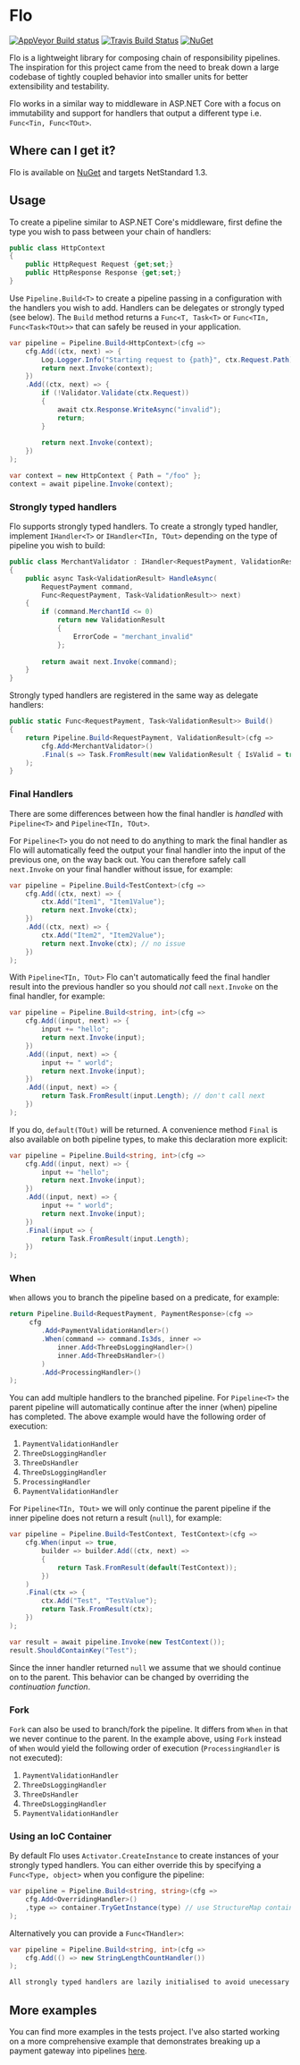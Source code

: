 # Flo

[![AppVeyor Build status](https://ci.appveyor.com/api/projects/status/bgqvqvydhh14gk2e?svg=true)](https://ci.appveyor.com/project/benfoster/flo) [![Travis Build Status](https://travis-ci.org/benfoster/Flo.svg?branch=master)](https://travis-ci.org/benfoster/Flo) [![NuGet](https://img.shields.io/nuget/v/Flo.svg)](https://www.nuget.org/packages/Flo)

Flo is a lightweight library for composing chain of responsibility pipelines. The inspiration for this project came from the need to break down a large codebase of tightly coupled behavior into smaller units for better extensibility and testability.

Flo works in a similar way to middleware in ASP.NET Core with a focus on immutability and support for handlers that output a different type i.e. `Func<Tin, Func<TOut>`.

## Where can I get it?

Flo is available on [NuGet](https://www.nuget.org/packages/Flo) and targets NetStandard 1.3.

## Usage

To create a pipeline similar to ASP.NET Core's middleware, first define the type you wish to pass between your chain of handlers:

```c#
public class HttpContext
{
    public HttpRequest Request {get;set;}
    public HttpResponse Response {get;set;}
}
```

Use `Pipeline.Build<T>` to create a pipeline passing in a configuration with the handlers you wish to add. Handlers can be delegates or strongly typed (see below). The `Build` method returns a `Func<T, Task<T>` or `Func<TIn, Func<Task<TOut>>` that can safely be reused in your application.

```c#
var pipeline = Pipeline.Build<HttpContext>(cfg =>
    cfg.Add((ctx, next) => {
        Log.Logger.Info("Starting request to {path}", ctx.Request.Path);
        return next.Invoke(context);
    })
    .Add((ctx, next) => {
        if (!Validator.Validate(ctx.Request)) 
		{
			await ctx.Response.WriteAsync("invalid");
			return;
		}
		
        return next.Invoke(context);
    })
);

var context = new HttpContext { Path = "/foo" };
context = await pipeline.Invoke(context);
```

### Strongly typed handlers

Flo supports strongly typed handlers. To create a strongly typed handler, implement `IHandler<T>` or `IHandler<TIn, TOut>` depending on the type of pipeline you wish to build:

```c#
public class MerchantValidator : IHandler<RequestPayment, ValidationResult>
{
    public async Task<ValidationResult> HandleAsync(
        RequestPayment command, 
        Func<RequestPayment, Task<ValidationResult>> next)
    {
        if (command.MerchantId <= 0)
            return new ValidationResult
            {
                ErrorCode = "merchant_invalid"
            };
        
        return await next.Invoke(command);
    }
}
```

Strongly typed handlers are registered in the same way as delegate handlers:

```c#
public static Func<RequestPayment, Task<ValidationResult>> Build()
{
	return Pipeline.Build<RequestPayment, ValidationResult>(cfg =>
		cfg.Add<MerchantValidator>()
		.Final(s => Task.FromResult(new ValidationResult { IsValid = true }))
	);
}
```

### Final Handlers 

There are some differences between how the final handler is _handled_ with `Pipeline<T>` and `Pipeline<TIn, TOut>`.

For `Pipeline<T>` you do not need to do anything to mark the final handler as Flo will automatically feed the output your final handler into the input of the previous one, on the way back out. You can therefore safely call `next.Invoke` on your final handler without issue, for example:

```c#
var pipeline = Pipeline.Build<TestContext>(cfg =>
	cfg.Add((ctx, next) => {
		ctx.Add("Item1", "Item1Value");
		return next.Invoke(ctx);
	})
	.Add((ctx, next) => {
		ctx.Add("Item2", "Item2Value");
		return next.Invoke(ctx); // no issue
	})
);
```

With `Pipeline<TIn, TOut>` Flo can't automatically feed the final handler result into the previous handler so you should _not_ call `next.Invoke` on the final handler, for example:

```c#
var pipeline = Pipeline.Build<string, int>(cfg =>
	cfg.Add((input, next) => {
		input += "hello";
		return next.Invoke(input);
	})
	.Add((input, next) => {
		input += " world";
		return next.Invoke(input);
	})
	.Add((input, next) => {
		return Task.FromResult(input.Length); // don't call next
	})
);
```

If you do, `default(TOut)` will be returned. A convenience method `Final` is also available on both pipeline types, to make this declaration more explicit:

```c#
var pipeline = Pipeline.Build<string, int>(cfg =>
	cfg.Add((input, next) => {
		input += "hello";
		return next.Invoke(input);
	})
	.Add((input, next) => {
		input += " world";
		return next.Invoke(input);
	})
	.Final(input => {
		return Task.FromResult(input.Length); 
	})
);
```

### When

`When` allows you to branch the pipeline based on a predicate, for example:

```c#
return Pipeline.Build<RequestPayment, PaymentResponse>(cfg =>
	 cfg
		.Add<PaymentValidationHandler>() 
		.When(command => command.Is3ds, inner => 
			inner.Add<ThreeDsLoggingHandler>() 
			inner.Add<ThreeDsHandler>() 
		)
		.Add<ProcessingHandler>() 
);
```

You can add multiple handlers to the branched pipeline. For `Pipeline<T>` the parent pipeline will automatically continue after the inner (when) pipeline has completed. The above example would have the following order of execution:

1. `PaymentValidationHandler`
2. `ThreeDsLoggingHandler`
3. `ThreeDsHandler`
4. `ThreeDsLoggingHandler`
5. `ProcessingHandler`
6. `PaymentValidationHandler`

For `Pipeline<TIn, TOut>` we will only continue the parent pipeline if the inner pipeline does not return a result (`null`), for example:

```c#
var pipeline = Pipeline.Build<TestContext, TestContext>(cfg =>
	cfg.When(input => true,
		builder => builder.Add((ctx, next) =>
		{
			return Task.FromResult(default(TestContext));
		})
	)
	.Final(ctx => {
		ctx.Add("Test", "TestValue");
		return Task.FromResult(ctx);
	})
);

var result = await pipeline.Invoke(new TestContext());
result.ShouldContainKey("Test");
```

Since the inner handler returned `null` we assume that we should continue on to the parent. This behavior can be changed by overriding the _continuation function_.

### Fork

`Fork` can also be used to branch/fork the pipeline. It differs from `When` in that we never continue to the parent. In the example above, using `Fork` instead of `When` would yield the following order of execution (`ProcessingHandler` is not executed):

1. `PaymentValidationHandler`
2. `ThreeDsLoggingHandler`
3. `ThreeDsHandler`
4. `ThreeDsLoggingHandler`
5. `PaymentValidationHandler`

### Using an IoC Container 

By default Flo uses `Activator.CreateInstance` to create instances of your strongly typed handlers. You can either override this by specifying a `Func<Type, object>` when you configure the pipeline:

```c#
var pipeline = Pipeline.Build<string, string>(cfg =>
	cfg.Add<OverridingHandler>()
	,type => container.TryGetInstance(type) // use StructureMap container
); 
```

Alternatively you can provide a `Func<THandler>`:

```c#
var pipeline = Pipeline.Build<string, int>(cfg =>
	cfg.Add(() => new StringLengthCountHandler())
);

All strongly typed handlers are lazily initialised to avoid unecessary overhead if a path in the pipeline is not hit.
```

## More examples

You can find more examples in the tests project. I've also started working on a more comprehensive example that demonstrates breaking up a payment gateway into pipelines [here](https://github.com/benfoster/Flo/tree/sample).
